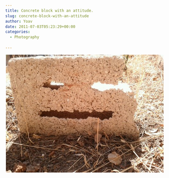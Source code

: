 ```yaml
---
title: Concrete block with an attitude.
slug: concrete-block-with-an-attitude
author: Yoav
date: 2011-07-03T05:23:29+00:00
categories:
  - Photography

---
```

[<img decoding="async" style="display:block;margin-right:auto;margin-left:auto;" src="images/wpid-img_20110702_15482711.jpg" alt="image" />][1]

&nbsp;

 [1]: images/wpid-img_20110702_154827111.jpg